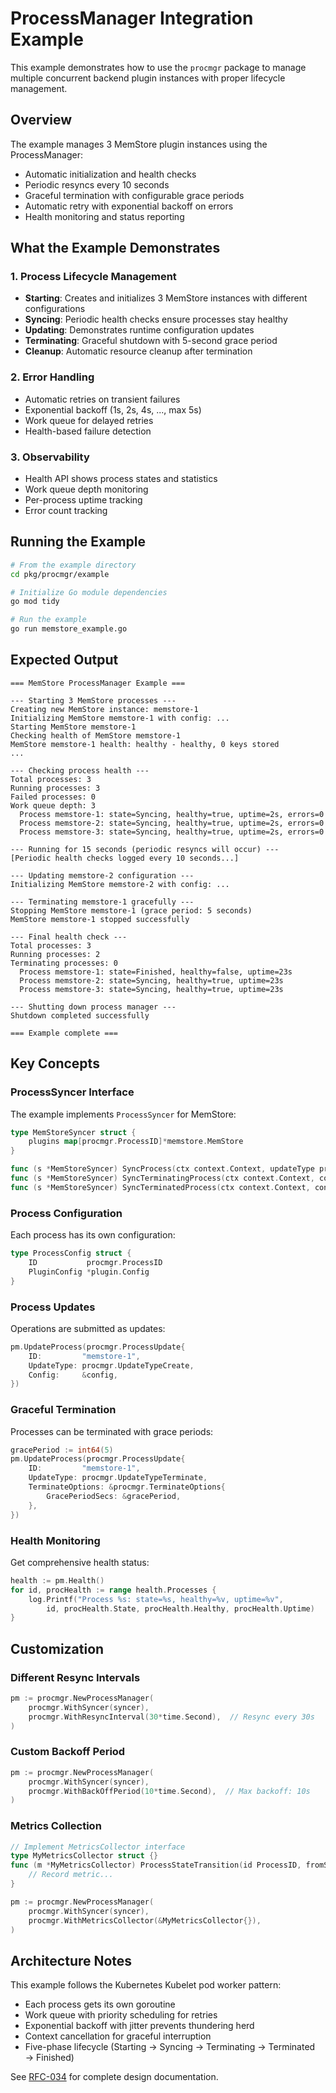 # ProcessManager Integration Example

This example demonstrates how to use the `procmgr` package to manage multiple concurrent backend plugin instances with proper lifecycle management.

## Overview

The example manages 3 MemStore plugin instances using the ProcessManager:
- Automatic initialization and health checks
- Periodic resyncs every 10 seconds
- Graceful termination with configurable grace periods
- Automatic retry with exponential backoff on errors
- Health monitoring and status reporting

## What the Example Demonstrates

### 1. Process Lifecycle Management
- **Starting**: Creates and initializes 3 MemStore instances with different configurations
- **Syncing**: Periodic health checks ensure processes stay healthy
- **Updating**: Demonstrates runtime configuration updates
- **Terminating**: Graceful shutdown with 5-second grace period
- **Cleanup**: Automatic resource cleanup after termination

### 2. Error Handling
- Automatic retries on transient failures
- Exponential backoff (1s, 2s, 4s, ..., max 5s)
- Work queue for delayed retries
- Health-based failure detection

### 3. Observability
- Health API shows process states and statistics
- Work queue depth monitoring
- Per-process uptime tracking
- Error count tracking

## Running the Example

```bash
# From the example directory
cd pkg/procmgr/example

# Initialize Go module dependencies
go mod tidy

# Run the example
go run memstore_example.go
```

## Expected Output

```
=== MemStore ProcessManager Example ===

--- Starting 3 MemStore processes ---
Creating new MemStore instance: memstore-1
Initializing MemStore memstore-1 with config: ...
Starting MemStore memstore-1
Checking health of MemStore memstore-1
MemStore memstore-1 health: healthy - healthy, 0 keys stored
...

--- Checking process health ---
Total processes: 3
Running processes: 3
Failed processes: 0
Work queue depth: 3
  Process memstore-1: state=Syncing, healthy=true, uptime=2s, errors=0
  Process memstore-2: state=Syncing, healthy=true, uptime=2s, errors=0
  Process memstore-3: state=Syncing, healthy=true, uptime=2s, errors=0

--- Running for 15 seconds (periodic resyncs will occur) ---
[Periodic health checks logged every 10 seconds...]

--- Updating memstore-2 configuration ---
Initializing MemStore memstore-2 with config: ...

--- Terminating memstore-1 gracefully ---
Stopping MemStore memstore-1 (grace period: 5 seconds)
MemStore memstore-1 stopped successfully

--- Final health check ---
Total processes: 3
Running processes: 2
Terminating processes: 0
  Process memstore-1: state=Finished, healthy=false, uptime=23s
  Process memstore-2: state=Syncing, healthy=true, uptime=23s
  Process memstore-3: state=Syncing, healthy=true, uptime=23s

--- Shutting down process manager ---
Shutdown completed successfully

=== Example complete ===
```

## Key Concepts

### ProcessSyncer Interface
The example implements `ProcessSyncer` for MemStore:
```go
type MemStoreSyncer struct {
    plugins map[procmgr.ProcessID]*memstore.MemStore
}

func (s *MemStoreSyncer) SyncProcess(ctx context.Context, updateType procmgr.UpdateType, config interface{}) (terminal bool, err error)
func (s *MemStoreSyncer) SyncTerminatingProcess(ctx context.Context, config interface{}, gracePeriodSecs *int64, statusFn procmgr.ProcessStatusFunc) error
func (s *MemStoreSyncer) SyncTerminatedProcess(ctx context.Context, config interface{}) error
```

### Process Configuration
Each process has its own configuration:
```go
type ProcessConfig struct {
    ID           procmgr.ProcessID
    PluginConfig *plugin.Config
}
```

### Process Updates
Operations are submitted as updates:
```go
pm.UpdateProcess(procmgr.ProcessUpdate{
    ID:         "memstore-1",
    UpdateType: procmgr.UpdateTypeCreate,
    Config:     &config,
})
```

### Graceful Termination
Processes can be terminated with grace periods:
```go
gracePeriod := int64(5)
pm.UpdateProcess(procmgr.ProcessUpdate{
    ID:         "memstore-1",
    UpdateType: procmgr.UpdateTypeTerminate,
    TerminateOptions: &procmgr.TerminateOptions{
        GracePeriodSecs: &gracePeriod,
    },
})
```

### Health Monitoring
Get comprehensive health status:
```go
health := pm.Health()
for id, procHealth := range health.Processes {
    log.Printf("Process %s: state=%s, healthy=%v, uptime=%v",
        id, procHealth.State, procHealth.Healthy, procHealth.Uptime)
}
```

## Customization

### Different Resync Intervals
```go
pm := procmgr.NewProcessManager(
    procmgr.WithSyncer(syncer),
    procmgr.WithResyncInterval(30*time.Second),  // Resync every 30s
)
```

### Custom Backoff Period
```go
pm := procmgr.NewProcessManager(
    procmgr.WithSyncer(syncer),
    procmgr.WithBackOffPeriod(10*time.Second),  // Max backoff: 10s
)
```

### Metrics Collection
```go
// Implement MetricsCollector interface
type MyMetricsCollector struct {}
func (m *MyMetricsCollector) ProcessStateTransition(id ProcessID, fromState, toState ProcessState) {
    // Record metric...
}

pm := procmgr.NewProcessManager(
    procmgr.WithSyncer(syncer),
    procmgr.WithMetricsCollector(&MyMetricsCollector{}),
)
```

## Architecture Notes

This example follows the Kubernetes Kubelet pod worker pattern:
- Each process gets its own goroutine
- Work queue with priority scheduling for retries
- Exponential backoff with jitter prevents thundering herd
- Context cancellation for graceful interruption
- Five-phase lifecycle (Starting → Syncing → Terminating → Terminated → Finished)

See [RFC-034](../../../docs-cms/rfcs/RFC-034-robust-process-manager.md) for complete design documentation.
